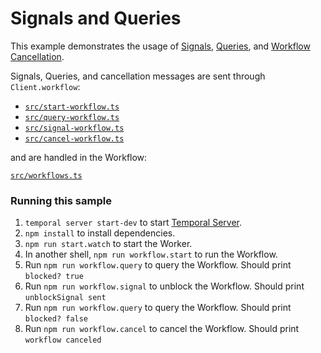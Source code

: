 # Signals and Queries

This example demonstrates the usage of [Signals](https://docs.temporal.io/workflows/#signal), [Queries](https://docs.temporal.io/workflows/#query), and [Workflow Cancellation](https://learn.temporal.io/tutorials/typescript/subscriptions/#receive-cancellations-with-a-signal).

Signals, Queries, and cancellation messages are sent through `Client.workflow`:

- [`src/start-workflow.ts`](./src/start-workflow.ts)
- [`src/query-workflow.ts`](./src/query-workflow.ts)
- [`src/signal-workflow.ts`](./src/signal-workflow.ts)
- [`src/cancel-workflow.ts`](./src/cancel-workflow.ts)

and are handled in the Workflow:

[`src/workflows.ts`](./src/workflows.ts)

### Running this sample

1. `temporal server start-dev` to start [Temporal Server](https://github.com/temporalio/cli/#installation).
1. `npm install` to install dependencies.
1. `npm run start.watch` to start the Worker.
1. In another shell, `npm run workflow.start` to run the Workflow.
1. Run `npm run workflow.query` to query the Workflow. Should print `blocked? true`
1. Run `npm run workflow.signal` to unblock the Workflow. Should print `unblockSignal sent`
1. Run `npm run workflow.query` to query the Workflow. Should print `blocked? false`
1. Run `npm run workflow.cancel` to cancel the Workflow. Should print `workflow canceled`
